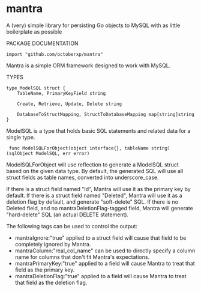 mantra
======

A (very) simple library for persisting Go objects to MySQL with as little boilerplate as possible


PACKAGE DOCUMENTATION

    import "github.com/octoberxp/mantra"

Mantra is a simple ORM framework designed to work with MySQL.


TYPES

    type ModelSQL struct {
        TableName, PrimaryKeyField string

        Create, Retrieve, Update, Delete string

        DatabaseToStructMapping, StructToDatabaseMapping map[string]string
    }

ModelSQL is a type that holds basic SQL statements and related data for a single type.


     func ModelSQLForObject(object interface{}, tableName string) (sqlObject ModelSQL, err error)

ModelSQLForObject will use reflection to generate a ModelSQL struct
based on the given data type. By default, the generated SQL will use all
struct fields as table names, converted into underscore_case.

If there is a struct field named "Id", Mantra will use it as the primary
key by default. If there is a struct field named "Deleted", Mantra will
use it as a deletion flag by default, and generate "soft-delete" SQL. If
there is no Deleted field, and no mantraDeletionFlag-tagged field,
Mantra will generate "hard-delete" SQL (an actual DELETE statement).

The following tags can be used to control the output:

- mantraIgnore:"true" applied to a struct field will cause that field to be completely ignored by Mantra.
- mantraColumn:"real_col_name" can be used to directly specify a column name for columns that don't fit Mantra's expectations.
- mantraPrimaryKey:"true" applied to a field will cause Mantra to treat that field as the primary key.
- mantraDeletionFlag:"true" applied to a field will cause Mantra to treat that field as the deletion flag.

